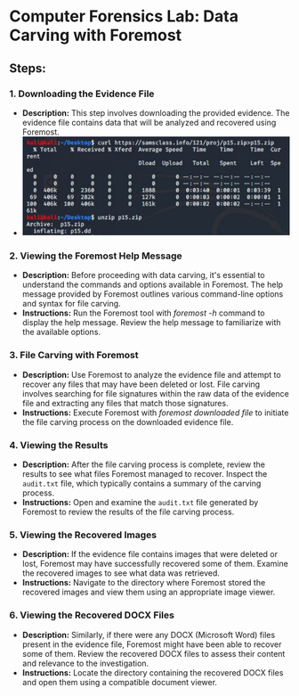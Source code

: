 # Computer Forensics Lab: Data Carving with Foremost

## Steps:

### 1. Downloading the Evidence File
- **Description:** This step involves downloading the provided evidence. The evidence file contains data that will be analyzed and recovered using Foremost.
- ![Screenshot of Step 1](https://github.com/salihaaaaa/forensics-data-carving-lab/blob/main/Download-evidence.PNG)

### 2. Viewing the Foremost Help Message
- **Description:** Before proceeding with data carving, it's essential to understand the commands and options available in Foremost. The help message provided by Foremost outlines various command-line options and syntax for file carving.
- **Instructions:** Run the Foremost tool with *foremost -h* command to display the help message. Review the help message to familiarize with the available options.

### 3. File Carving with Foremost
- **Description:** Use Foremost to analyze the evidence file and attempt to recover any files that may have been deleted or lost. File carving involves searching for file signatures within the raw data of the evidence file and extracting any files that match those signatures.
- **Instructions:** Execute Foremost with *foremost *downloaded file** to initiate the file carving process on the downloaded evidence file.

### 4. Viewing the Results
- **Description:** After the file carving process is complete, review the results to see what files Foremost managed to recover. Inspect the `audit.txt` file, which typically contains a summary of the carving process.
- **Instructions:** Open and examine the `audit.txt` file generated by Foremost to review the results of the file carving process.

### 5. Viewing the Recovered Images
- **Description:** If the evidence file contains images that were deleted or lost, Foremost may have successfully recovered some of them. Examine the recovered images to see what data was retrieved.
- **Instructions:** Navigate to the directory where Foremost stored the recovered images and view them using an appropriate image viewer.

### 6. Viewing the Recovered DOCX Files
- **Description:** Similarly, if there were any DOCX (Microsoft Word) files present in the evidence file, Foremost might have been able to recover some of them. Review the recovered DOCX files to assess their content and relevance to the investigation.
- **Instructions:** Locate the directory containing the recovered DOCX files and open them using a compatible document viewer.
